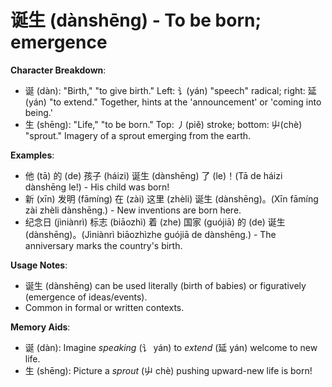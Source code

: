 # **诞生 (dànshēng) - To be born; emergence**

**Character Breakdown**:  
- 诞 (dàn): "Birth," "to give birth." Left: 讠(yán) "speech" radical; right: 延(yán) "to extend." Together, hints at the 'announcement' or 'coming into being.'  
- 生 (shēng): "Life," "to be born." Top: 丿(piě) stroke; bottom: 屮(chè) "sprout." Imagery of a sprout emerging from the earth.

**Examples**:  
- 他 (tā) 的 (de) 孩子 (háizi) 诞生 (dànshēng) 了 (le)！(Tā de háizi dànshēng le!) - His child was born!  
- 新 (xīn) 发明 (fāmíng) 在 (zài) 这里 (zhèli) 诞生 (dànshēng)。(Xīn fāmíng zài zhèli dànshēng.) - New inventions are born here.  
- 纪念日 (jìniànrì) 标志 (biāozhì) 着 (zhe) 国家 (guójiā) 的 (de) 诞生 (dànshēng)。(Jìniànrì biāozhìzhe guójiā de dànshēng.) - The anniversary marks the country's birth.

**Usage Notes**:  
- 诞生 (dànshēng) can be used literally (birth of babies) or figuratively (emergence of ideas/events).  
- Common in formal or written contexts.

**Memory Aids**:  
- 诞 (dàn): Imagine *speaking* (讠 yán) to *extend* (延 yán) welcome to new life.  
- 生 (shēng): Picture a *sprout* (屮 chè) pushing upward-new life is born!